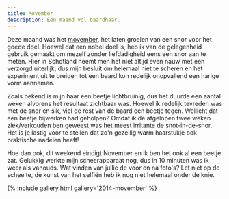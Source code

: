 ```yaml
---
title: Movember
description: Een maand vol baardhaar.
---
```

[1]: http://uk.movember.com/

Deze maand was het [movember][1], het laten groeien van een snor voor het goede doel. Hoewel dat een nobel doel is, heb ik van de gelegenheid gebruik gemaakt om mezelf zonder liefdadigheid eens een snor aan te meten. Hier in Schotland neemt men het niet altijd even nauw met een verzorgd uiterlijk, dus mijn besluit om helemaal niet te scheren en het experiment uit te breiden tot een baard kon redelijk onopvallend een harige vorm aannemen.

<a name="more"></a>

Zoals bekend is mijn haar een beetje lichtbruinig, dus het duurde een aantal weken alvorens het resultaat zichtbaar was. Hoewel ik redelijk tevreden was met de snor en sik, viel de rest van de baard een beetje tegen. Wellicht dat een beetje bijwerken had geholpen? Omdat ik de afgelopen twee weken ziek/verkouden ben geweest was het meest irritante de snot-in-de-snor. Het is je lastig voor te stellen dat zo'n gezellig warm haarstukje ook praktische nadelen heeft!

Hoe dan ook, dit weekend eindigt November en ik ben het ook al een beetje zat. Gelukkig werkte mijn scheerapparaat nog, dus in 10 minuten was ik weer als vanouds. Wat vinden van jullie de voor en na foto's? Let niet op de scheelte, de kunst van het selfiën heb ik nog niet helemaal onder de knie.

{% include gallery.html gallery='2014-movember' %}